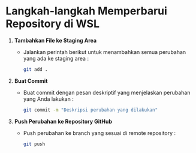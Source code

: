# Langkah-langkah Memperbarui Repository di WSL

1. **Tambahkan File ke Staging Area**
    - Jalankan perintah berikut untuk menambahkan semua perubahan yang ada ke staging area :
      ```sh
      git add .
      ```

2. **Buat Commit**
    - Buat commit dengan pesan deskriptif yang menjelaskan perubahan yang Anda lakukan :
      ```sh
      git commit -m "Deskripsi perubahan yang dilakukan"
      ```

3. **Push Perubahan ke Repository GitHub**
    - Push perubahan ke branch yang sesuai di remote repository :
      ```sh
      git push
      ```